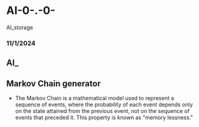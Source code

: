 # AI-0-.-0-
AI_storage

### 11/1/2024

## AI_ 


## Markov Chain generator

- The Markov Chain is a mathematical model used to represent a sequence of events, where the probability of each event depends only on the state attained from the previous event, not on the sequence of events that preceded it. This property is known as "memory lessness."<br>


